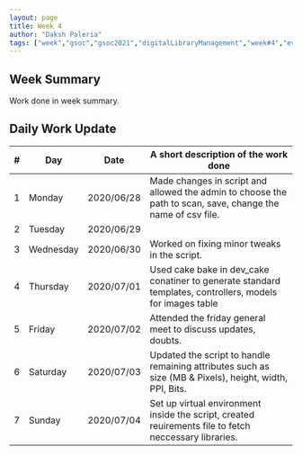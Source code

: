 ```yaml
---
layout: page
title: Week 4
author: "Daksh Paleria"
tags: ["week","gsoc","gsoc2021","digitalLibraryManagement","week#4","eval#1"]
---
```


## Week Summary

 
Work done in week summary.

## Daily Work Update

|\#|Day|Date|A short description of the work done|  
|---	|---	|---	|---	|  
|1   	| Monday 	|   2020/06/28	| Made changes in script and allowed the admin to choose the path to scan, save, change the name of csv file. |  
|2   	| Tuesday  	|   2020/06/29	| 	|  
|3   	| Wednesday  	|  2020/06/30 	| Worked on fixing minor tweaks in the script. |  
|4   	| Thursday  	|   2020/07/01	| Used cake bake in dev_cake conatiner to generate standard templates, controllers, models for images table |  
|5   	| Friday  	|   2020/07/02	| Attended the friday general meet to discuss updates, doubts. |  
|6   	| Saturday  	|   2020/07/03	| Updated the script to handle remaining attributes such as size (MB & Pixels), height, width, PPI, Bits.	|  
|7   	| Sunday  	|   2020/07/04	| Set up virtual environment inside the script, created reuirements file to fetch neccessary libraries. |  
